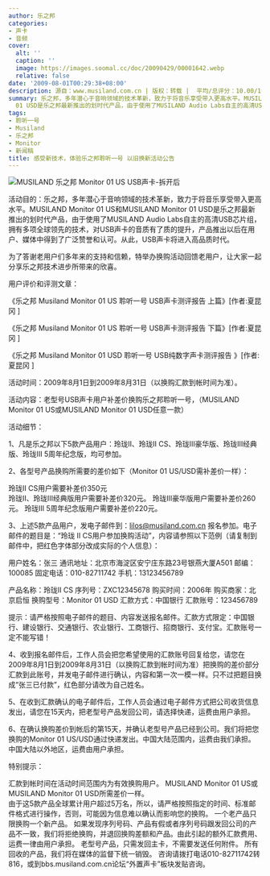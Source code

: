 ```yaml
---
author: 乐之邦
categories:
- 声卡
- 音频
cover:
  alt: ''
  caption: ''
  image: https://images.soomal.cc/doc/20090429/00001642.webp
  relative: false
date: '2009-08-01T00:29:38+08:00'
description: 源自：www.musiland.com.cn | 版权：转载 |  平均/总评分：10.00/10
summary: 乐之邦，多年潜心于音响领域的技术革新，致力于将音乐享受带入更高水平。MUSILAND Monitor 01 US和MUSILAND Monitor
  01 USD是乐之邦最新推出的划时代产品，由于使用了MUSILAND Audio Labs自主的高清USB芯片组，拥有多项全球领先的技术，对USB声卡的音质有了质的提升，产品推出以后在用户、媒体中得到了广泛赞誉和认可。从此，USB声卡将进入高品质时代。为了答谢老用户们多年来的支持和信赖，特举办换购活动回馈老用户，让大家一起分享乐之邦技术进步所带来的欣喜。
tags:
- 聆听一号
- Musiland
- 乐之邦
- Monitor
- 新闻稿
title: 感受新技术，体验乐之邦聆听一号 以旧换新活动公告
---
```


![MUSILAND 乐之邦 Monitor 01 US USB声卡-拆开后](https://images.soomal.cc/doc/20090429/00001642.webp)



活动目的：乐之邦，多年潜心于音响领域的技术革新，致力于将音乐享受带入更高水平。MUSILAND Monitor 01 US和MUSILAND Monitor 01 USD是乐之邦最新推出的划时代产品，由于使用了MUSILAND Audio Labs自主的高清USB芯片组，拥有多项全球领先的技术，对USB声卡的音质有了质的提升，产品推出以后在用户、媒体中得到了广泛赞誉和认可。从此，USB声卡将进入高品质时代。



为了答谢老用户们多年来的支持和信赖，特举办换购活动回馈老用户，让大家一起分享乐之邦技术进步所带来的欣喜。



用户评价和评测文章：

《乐之邦 Musiland Monitor 01 US 聆听一号 USB声卡测评报告 上篇》[作者:夏昆冈 ]

《乐之邦 Musiland Monitor 01 US 聆听一号 USB声卡测评报告 下篇》[作者:夏昆冈 ]

《乐之邦 Musiland  Monitor 01 USD 聆听一号 USB纯数字声卡测评报告 》[作者:夏昆冈 ]



活动时间：2009年8月1日到2009年8月31日（以换购汇款到帐时间为准）。



活动内容：老型号USB声卡用户补差价换购乐之邦聆听一号，（MUSILAND Monitor 01 US或MUSILAND Monitor 01 USD任意一款）



活动细节：



1、凡是乐之邦以下5款产品用户：玲珑II、玲珑II CS、玲珑III豪华版、玲珑III经典版、玲珑III 5周年纪念版，均可参加。



2、各型号产品换购所需要的差价如下（Monitor 01 US/USD需补差价一样）：



玲珑II CS用户需要补差价350元  
玲珑II、玲珑III经典版用户需要补差价320元。
玲珑III豪华版用户需要补差价260元。
玲珑III 5周年纪念版用户需要补差价220元。



3、上述5款产品用户，发电子邮件到：lilos@musiland.com.cn 
报名参加。电子邮件的题目是：“玲珑 II CS用户参加换购活动”，内容请参照以下范例（请复制到邮件中，把红色字体部分改成实际的个人信息）：



用户姓名：张三
通讯地址：北京市海淀区安宁庄东路23号银燕大厦A501
邮编：100085
固定电话：010-82711742
手机：13123456789

产品名称：玲珑II CS 
序列号：ZXC12345678
购买时间：2006年
购买商家：北京启恒
换购型号：Monitor 01 USD 
汇款方式：中国银行
汇款账号：123456789



提示：请严格按照电子邮件的题目、内容发送报名邮件。汇款方式限定：中国银行、建设银行、交通银行、农业银行、工商银行、招商银行、支付宝。汇款账号一定不能写错！



4、收到报名邮件后，工作人员会把您希望使用的汇款账号回复给您，请您在2009年8月1日到2009年8月31日（以换购汇款到帐时间为准）把换购的差价部分汇款到此账号，并发电子邮件进行确认，内容和第一次一模一样。只不过把题目换成“张三已付款”，红色部分请改为自己姓名。



5、在收到汇款确认的电子邮件后，工作人员会通过电子邮件方式把公司收货信息发出，请您在15天内，把老型号产品发回公司，请选择快递，运费由用户承担。



6、在确认换购差价到帐后的第15天，并确认老型号产品已经到公司。我们将把您换购的Monitor 01 US/USD通过快递发出。中国大陆范围内，运费由我们承担。中国大陆以外地区，运费由用户承担。



特别提示：



汇款到帐时间在活动时间范围内为有效换购用户。
MUSILAND Monitor 01 US或MUSILAND Monitor 01 USD所需差价一样。  
由于这5款产品全球累计用户超过5万名，所以，请严格按照指定的时间、标准邮件格式进行操作，否则，可能因为信息难以确认而影响您的换购。
一个老产品只限换购一个新产品。
如果发现序列号码、产品有假或者序列号码跟发回公司的产品不一致，我们将拒绝换购，并退回换购差额和产品。由此引起的额外汇款费用、运费一律由用户承担。
老型号产品，只需发回主卡，不需要发送任何附件。
所有回收的产品，我们将在媒体的监督下统一销毁。
咨询请拨打电话010-82711742转816，或到bbs.musiland.com.cn论坛“外置声卡”板块发贴咨询。
